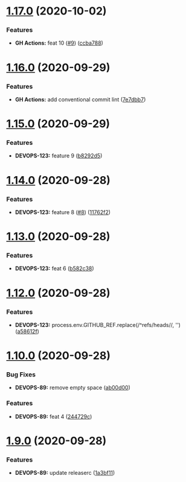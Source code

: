 # [1.17.0](https://github.com/victorsalaun/poc-semantic-release/compare/v1.16.0...v1.17.0) (2020-10-02)


### Features

* **GH Actions:** feat 10 ([#9](https://github.com/victorsalaun/poc-semantic-release/issues/9)) ([ccba788](https://github.com/victorsalaun/poc-semantic-release/commit/ccba788cbf98f11a8ee32ec990b38e592d6e630d))

# [1.16.0](https://github.com/victorsalaun/poc-semantic-release/compare/v1.15.0...v1.16.0) (2020-09-29)


### Features

* **GH Actions:** add conventional commit lint ([7e7dbb7](https://github.com/victorsalaun/poc-semantic-release/commit/7e7dbb72486200653080a410ea8dc02f553ab10d))

# [1.15.0](https://github.com/victorsalaun/poc-semantic-release/compare/v1.14.0...v1.15.0) (2020-09-29)


### Features

* **DEVOPS-123:** feature 9 ([b8292d5](https://github.com/victorsalaun/poc-semantic-release/commit/b8292d50612c179cf8afeea03801be6619e077e6))

# [1.14.0](https://github.com/victorsalaun/poc-semantic-release/compare/v1.13.0...v1.14.0) (2020-09-28)


### Features

* **DEVOPS-123:** feature 8 ([#8](https://github.com/victorsalaun/poc-semantic-release/issues/8)) ([11762f2](https://github.com/victorsalaun/poc-semantic-release/commit/11762f2761088934ed5d12d783daab8f7cd39237))

# [1.13.0](https://github.com/victorsalaun/poc-semantic-release/compare/v1.12.0...v1.13.0) (2020-09-28)


### Features

* **DEVOPS-123:** feat 6 ([b582c38](https://github.com/victorsalaun/poc-semantic-release/commit/b582c38a4eed0391ed0ff7be3dd6ff84af2bb909))

# [1.12.0](https://github.com/victorsalaun/poc-semantic-release/compare/v1.11.0...v1.12.0) (2020-09-28)


### Features

* **DEVOPS-123:** process.env.GITHUB_REF.replace(/^refs\/heads\//, '') ([a58612f](https://github.com/victorsalaun/poc-semantic-release/commit/a58612fa9afa0a4a1e485b774838cafe3c25f73a))

# [1.10.0](https://github.com/victorsalaun/poc-semantic-release/compare/v1.9.0...v1.10.0) (2020-09-28)

### Bug Fixes

* **DEVOPS-89:** remove empty space ([ab00d00](https://github.com/victorsalaun/poc-semantic-release/commit/ab00d002c039b8ec1098002bd48052d19df3036e))

### Features

* **DEVOPS-89:** feat 4 ([244729c](https://github.com/victorsalaun/poc-semantic-release/commit/244729c21a2eca429fa6e9baa02cd1200a2602e8))

# [1.9.0](https://github.com/victorsalaun/poc-semantic-release/compare/v1.8.0...v1.9.0) (2020-09-28)

### Features

* **DEVOPS-89:** update releaserc ([1a3bf11](https://github.com/victorsalaun/poc-semantic-release/commit/1a3bf11cd3a3f8aa6e7c603ffbd37c36c0c8fe36))
